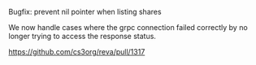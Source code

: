 Bugfix: prevent nil pointer when listing shares

We now handle cases where the grpc connection failed correctly by no longer trying to access the response status.

https://github.com/cs3org/reva/pull/1317